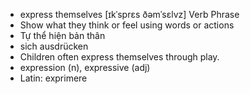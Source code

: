 - express themselves [ɪkˈsprɛs ðəmˈsɛlvz] Verb Phrase  
- Show what they think or feel using words or actions  
- Tự thể hiện bản thân  
- sich ausdrücken  
- Children often express themselves through play.  
- expression (n), expressive (adj)  
- Latin: exprimere